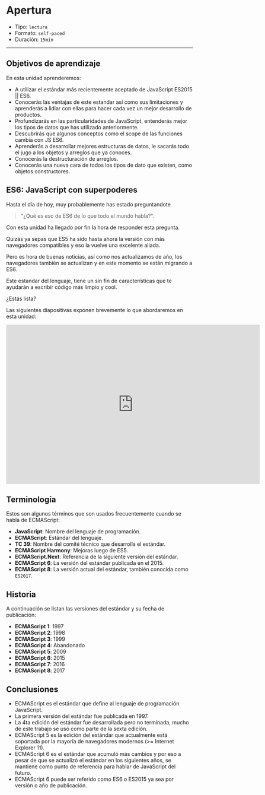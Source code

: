 # Apertura

* Tipo: `lectura`
* Formato: `self-paced`
* Duración: `15min`

***

## Objetivos de aprendizaje

En esta unidad aprenderemos:

* A utilizar el estándar más recientemente aceptado de JavaScript ES2015 || ES6.
* Conocerás las ventajas de este estandar así como sus limitaciones y aprenderás
  a lidiar con ellas para hacer cada vez un mejor desarrollo de productos.
* Profundizarás en las particularidades de JavaScript, entenderás mejor los
  tipos de datos que has utilizado anteriormente.
* Descubrirás que algunos conceptos como el scope de las funciones cambia con JS
  ES6.
* Aprenderás a desarrollar mejores estructuras de datos, le sacarás todo el jugo
  a los objetos y arreglos que ya conoces.
* Conocerás la destructuración de arreglos.
* Conocerás una nueva cara de todos los tipos de dato que existen, como objetos
  constructores.

## ES6: JavaScript con superpoderes

Hasta el día de hoy, muy probablemente has estado preguntandote

> "¿Qué es eso de ES6 de lo que todo el mundo habla?".

Con esta unidad ha llegado por fin la hora de responder esta pregunta.

Quizás ya sepas que ES5 ha sido hasta ahora la versión con más navegadores
compatibles y eso la vuelve una excelente aliada.

Pero es hora de buenas noticias, así como nos actualizamos de año, los
navegadores también se actualizan y en este momento se están migrando a ES6.

Este estandar del lenguaje, tiene un sin fin de características que te ayudarán
a escribir código más limpio y cool.

¿Estás lista?

Las siguientes diapositivas exponen brevemente lo que abordaremos en esta
unidad:

<iframe src="https://goo.gl/DNc73K" frameborder="0" width="684" height="430"
allowfullscreen="true" mozallowfullscreen="true" webkitallowfullscreen="true">
</iframe>

## Terminología

Estos son algunos términos que son usados frecuentemente cuando se habla de
ECMAScript:

* **JavaScript**: Nombre del lenguaje de programación.
* **ECMAScript**: Estándar del lenguaje.
* **TC 39**: Nombre del comité técnico que desarrolla el estándar.
* **ECMAScript Harmony**: Mejoras luego de ES5.
* **ECMAScript.Next**: Referencia de la siguiente versión del estándar.
* **ECMAScript 6**: La versión del estándar publicada en el 2015.
* **ECMAScript 8**: La versión actual del estándar, también conocida como
  `ES2017`.

## Historia

A continuación se listan las versiones del estándar y su fecha de publicación:

* **ECMAScript 1**: 1997
* **ECMAScript 2**: 1998
* **ECMAScript 3**: 1999
* **ECMAScript 4**: Abandonado
* **ECMAScript 5**: 2009
* **ECMAScript 6**: 2015
* **ECMAScript 7**: 2016
* **ECMAScript 8**: 2017

## Conclusiones

* ECMAScript es el estándar que define al lenguaje de programación JavaScript.
* La primera versión del estándar fue publicada en 1997.
* La 4ta edición del estándar fue desarrollada pero no terminada, mucho de este
  trabajo se usó como parte de la sexta edición.
* ECMAScript 5 es la edición del estándar que actualmente está soportada por la
  mayoría de navegadores modernos (>= Internet Explorer 11).
* ECMAScript 6 es el estándar que acumuló más cambios y por eso a pesar de que
  se actualizó el estándar en los siguientes años, se mantiene como punto de
  referencia para hablar de JavaScript del futuro.
* ECMAScript 6 puede ser referido como ES6 o ES2015 ya sea por versión o año de
  publicación.
